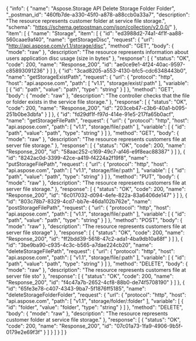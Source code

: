 {
  "info": {
    "name": "Aspose.Storage API Delete Storage Folder Folder",
    "_postman_id": "460fb7de-a330-45f0-a878-a88ccb0a33a7",
    "description": "The resource represents customer folder at service file storage.",
    "schema": "https://schema.getpostman.com/json/collection/v2.0.0/"
  },
  "item": [
    {
      "name": "Storage",
      "item": [
        {
          "id": "ed3988d2-74a1-4f1f-aa88-560caae9af40",
          "name": "getStorageDisc",
          "request": {
            "url": "http://api.aspose.com/v1.1/storage/disc",
            "method": "GET",
            "body": {
              "mode": "raw"
            },
            "description": "The resource represents information about users application disc usage (size in bytes"
          },
          "response": [
            {
              "status": "OK",
              "code": 200,
              "name": "Response_200",
              "id": "ae0ce9e1-4f24-40ac-9597-c85893091236"
            }
          ]
        },
        {
          "id": "3cad8205-a553-4130-bfc5-cdc6348443b0",
          "name": "getStorageExistPath",
          "request": {
            "url": {
              "protocol": "http",
              "host": "api.aspose.com",
              "path": [
                "v1.1",
                "storage/exist/:path"
              ],
              "variable": [
                {
                  "id": "path",
                  "value": "path",
                  "type": "string"
                }
              ]
            },
            "method": "GET",
            "body": {
              "mode": "raw"
            },
            "description": "The controller checks that the file or folder exists in the service file storage."
          },
          "response": [
            {
              "status": "OK",
              "code": 200,
              "name": "Response_200",
              "id": "203ceb47-c3b6-40a1-b095-251b0be3dbfa"
            }
          ]
        },
        {
          "id": "fd29df1f-f97d-414e-91e5-217fa65b0acf",
          "name": "getStorageFilePath",
          "request": {
            "url": {
              "protocol": "http",
              "host": "api.aspose.com",
              "path": [
                "v1.1",
                "storage/file/:path"
              ],
              "variable": [
                {
                  "id": "path",
                  "value": "path",
                  "type": "string"
                }
              ]
            },
            "method": "GET",
            "body": {
              "mode": "raw"
            },
            "description": "The resource represents customers file at server file storage."
          },
          "response": [
            {
              "status": "OK",
              "code": 200,
              "name": "Response_200",
              "id": "58aac252-c169-49c7-af46-e9f8eac88387"
            }
          ]
        },
        {
          "id": "8242ac0d-3399-42ce-a419-f4224a2f19f8",
          "name": "putStorageFilePath",
          "request": {
            "url": {
              "protocol": "http",
              "host": "api.aspose.com",
              "path": [
                "v1.1",
                "storage/file/:path"
              ],
              "variable": [
                {
                  "id": "path",
                  "value": "path",
                  "type": "string"
                }
              ]
            },
            "method": "PUT",
            "body": {
              "mode": "raw"
            },
            "description": "The resource represents customers file at server file storage."
          },
          "response": [
            {
              "status": "OK",
              "code": 200,
              "name": "Response_200",
              "id": "6c017032-d094-4efe-822a-83a6406de147"
            }
          ]
        },
        {
          "id": "803c78b7-8329-4cd7-bb7e-46da102b762e",
          "name": "postStorageFilePath",
          "request": {
            "url": {
              "protocol": "http",
              "host": "api.aspose.com",
              "path": [
                "v1.1",
                "storage/file/:path"
              ],
              "variable": [
                {
                  "id": "path",
                  "value": "path",
                  "type": "string"
                }
              ]
            },
            "method": "POST",
            "body": {
              "mode": "raw"
            },
            "description": "The resource represents customers file at server file storage"
          },
          "response": [
            {
              "status": "OK",
              "code": 200,
              "name": "Response_200",
              "id": "ff2bdd39-5618-47c2-ada1-4ba9db10a68f"
            }
          ]
        },
        {
          "id": "3be9ba90-c935-4c3c-b565-a7dae224cb20",
          "name": "deleteStorageFilePath",
          "request": {
            "url": {
              "protocol": "http",
              "host": "api.aspose.com",
              "path": [
                "v1.1",
                "storage/file/:path"
              ],
              "variable": [
                {
                  "id": "path",
                  "value": "path",
                  "type": "string"
                }
              ]
            },
            "method": "DELETE",
            "body": {
              "mode": "raw"
            },
            "description": "The resource represents customers file at server file sto"
          },
          "response": [
            {
              "status": "OK",
              "code": 200,
              "name": "Response_200",
              "id": "f4c47a7b-2652-4cf8-88b0-de74f5708190"
            }
          ]
        },
        {
          "id": "65fe3e78-c407-4343-9ba7-5f1876ff5185",
          "name": "deleteStorageFolderFolder",
          "request": {
            "url": {
              "protocol": "http",
              "host": "api.aspose.com",
              "path": [
                "v1.1",
                "storage/folder/:folder"
              ],
              "variable": [
                {
                  "id": "folder",
                  "value": "folder",
                  "type": "string"
                }
              ]
            },
            "method": "DELETE",
            "body": {
              "mode": "raw"
            },
            "description": "The resource represents customer folder at service file storage."
          },
          "response": [
            {
              "status": "OK",
              "code": 200,
              "name": "Response_200",
              "id": "07c01a73-1fa9-4906-9b5f-0179e2e69f3f"
            }
          ]
        }
      ]
    }
  ]
}